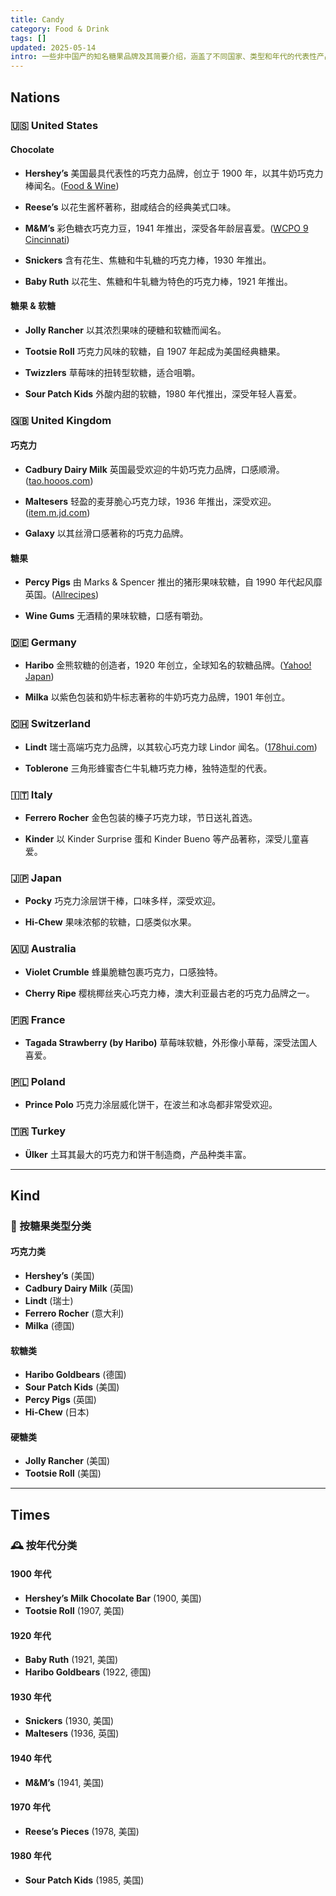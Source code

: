 ```yaml
---
title: Candy
category: Food & Drink
tags: []
updated: 2025-05-14
intro: 一些非中国产的知名糖果品牌及其简要介绍，涵盖了不同国家、类型和年代的代表性产品。
---
```


## Nations

### 🇺🇸 United States

#### Chocolate

- **Hershey’s**
  美国最具代表性的巧克力品牌，创立于 1900 年，以其牛奶巧克力棒闻名。([Food & Wine][1])

- **Reese’s**
  以花生酱杯著称，甜咸结合的经典美式口味。

- **M&M’s**
  彩色糖衣巧克力豆，1941 年推出，深受各年龄层喜爱。([WCPO 9 Cincinnati][2])

- **Snickers**
  含有花生、焦糖和牛轧糖的巧克力棒，1930 年推出。

- **Baby Ruth**
  以花生、焦糖和牛轧糖为特色的巧克力棒，1921 年推出。

#### 糖果 & 软糖

- **Jolly Rancher**
  以其浓烈果味的硬糖和软糖而闻名。

- **Tootsie Roll**
  巧克力风味的软糖，自 1907 年起成为美国经典糖果。

- **Twizzlers**
  草莓味的扭转型软糖，适合咀嚼。

- **Sour Patch Kids**
  外酸内甜的软糖，1980 年代推出，深受年轻人喜爱。

### 🇬🇧 United Kingdom

#### 巧克力

- **Cadbury Dairy Milk**
  英国最受欢迎的牛奶巧克力品牌，口感顺滑。([tao.hooos.com][3])

- **Maltesers**
  轻盈的麦芽脆心巧克力球，1936 年推出，深受欢迎。([item.m.jd.com][4])

- **Galaxy**
  以其丝滑口感著称的巧克力品牌。

#### 糖果

- **Percy Pigs**
  由 Marks & Spencer 推出的猪形果味软糖，自 1990 年代起风靡英国。([Allrecipes][5])

- **Wine Gums**
  无酒精的果味软糖，口感有嚼劲。

### 🇩🇪 Germany

- **Haribo**
  金熊软糖的创造者，1920 年创立，全球知名的软糖品牌。([Yahoo! Japan][6])

- **Milka**
  以紫色包装和奶牛标志著称的牛奶巧克力品牌，1901 年创立。

### 🇨🇭 Switzerland

- **Lindt**
  瑞士高端巧克力品牌，以其软心巧克力球 Lindor 闻名。([178hui.com][7])

- **Toblerone**
  三角形蜂蜜杏仁牛轧糖巧克力棒，独特造型的代表。

### 🇮🇹 Italy

- **Ferrero Rocher**
  金色包装的榛子巧克力球，节日送礼首选。

- **Kinder**
  以 Kinder Surprise 蛋和 Kinder Bueno 等产品著称，深受儿童喜爱。

### 🇯🇵 Japan

- **Pocky**
  巧克力涂层饼干棒，口味多样，深受欢迎。

- **Hi-Chew**
  果味浓郁的软糖，口感类似水果。

### 🇦🇺 Australia

- **Violet Crumble**
  蜂巢脆糖包裹巧克力，口感独特。

- **Cherry Ripe**
  樱桃椰丝夹心巧克力棒，澳大利亚最古老的巧克力品牌之一。

### 🇫🇷 France

- **Tagada Strawberry (by Haribo)**
  草莓味软糖，外形像小草莓，深受法国人喜爱。

### 🇵🇱 Poland

- **Prince Polo**
  巧克力涂层威化饼干，在波兰和冰岛都非常受欢迎。

### 🇹🇷 Turkey

- **Ülker**
  土耳其最大的巧克力和饼干制造商，产品种类丰富。

---

## Kind

### 🍭 按糖果类型分类

#### 巧克力类

- **Hershey’s** (美国)
- **Cadbury Dairy Milk** (英国)
- **Lindt** (瑞士)
- **Ferrero Rocher** (意大利)
- **Milka** (德国)

#### 软糖类

- **Haribo Goldbears** (德国)
- **Sour Patch Kids** (美国)
- **Percy Pigs** (英国)
- **Hi-Chew** (日本)

#### 硬糖类

- **Jolly Rancher** (美国)
- **Tootsie Roll** (美国)

---

## Times

### 🕰️ 按年代分类

#### 1900 年代

- **Hershey’s Milk Chocolate Bar** (1900, 美国)
- **Tootsie Roll** (1907, 美国)

#### 1920 年代

- **Baby Ruth** (1921, 美国)
- **Haribo Goldbears** (1922, 德国)

#### 1930 年代

- **Snickers** (1930, 美国)
- **Maltesers** (1936, 英国)

#### 1940 年代

- **M\&M’s** (1941, 美国)

#### 1970 年代

- **Reese’s Pieces** (1978, 美国)

#### 1980 年代

- **Sour Patch Kids** (1985, 美国)

[1]: https://www.foodandwine.com/desserts/candy/candy-bar-timeline?utm_source=chatgpt.com "The 25 Most Influential American Candy Bars of All Time"
[2]: https://www.wcpo.com/heres-candy-came-year-born?utm_source=chatgpt.com "Which candy came out the year you were born? - WCPO"
[3]: https://tao.hooos.com/goods_617207225422.html?utm_source=chatgpt.com "德芙 mm 豆 mms 豆牛奶夹心 m 豆巧克力 270g 桶装豆儿童零食糖果散装批发_虎窝淘"
[4]: https://item.m.jd.com/product/2020616.html?ad_od=share&gx=RnExlmUKaWHewtRP--tyVHTmw384ipOdsnUD&utm_source=chatgpt.com "麦提莎（Maltesers）麦芽脆心牛奶巧克力 520g 桶装儿童休闲小零食糖果礼品【图片 价格 品牌 评论】- 京东"
[5]: https://www.allrecipes.com/percy-pigs-available-in-us-11699633?utm_source=chatgpt.com "The UK's Most-Loved Candy Is Finally Coming to the US for the First Time Ever"
[6]: https://tw.buy.yahoo.com/gdsale/Haribo%E5%93%88%E7%91%9E%E5%AF%B6-%E9%87%91%E7%86%8AQ%E8%BB%9F%E7%B3%96x2%E5%85%A5-1kg-10549019.html?utm_source=chatgpt.com "【Haribo 哈瑞寶】金熊 Q 軟糖 x2 入 (1kg) | 糖果/喉糖/口香糖 | Yahoo 奇摩購物中心"
[7]: https://www.178hui.com/shenjia/18602981.html?utm_source=chatgpt.com "瑞士莲（lindt）进口黑巧克力 Lindor 混合 5 口味软心结婚万圣节喜糖果婚庆圣诞节生日礼物送女生 600g 精选 5 口味装 - 京东商城【降价监控 ..."
